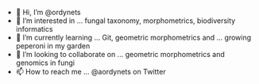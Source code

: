 - 👋 Hi, I’m @ordynets
- 👀 I’m interested in ... fungal taxonomy, morphometrics, biodiversity informatics
- 🌱 I’m currently learning ... Git, geometric morphometrics and ... growing peperoni in my garden
- 💞️ I’m looking to collaborate on ... geometric morphometrics and genomics in fungi
- 📫 How to reach me ... @aordynets on Twitter

<!---
ordynets/ordynets is a ✨ special ✨ repository because its `README.md` (this file) appears on your GitHub profile.
You can click the Preview link to take a look at your changes.
--->
